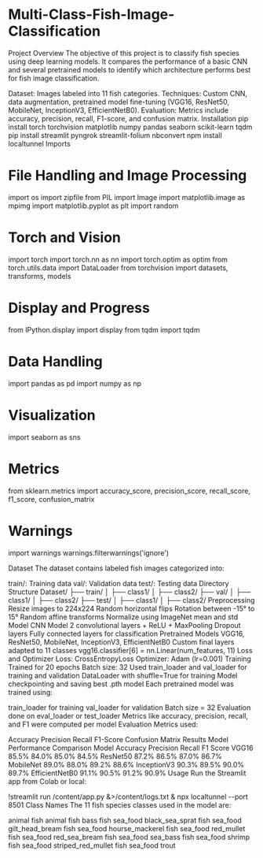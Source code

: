 # Multi-Class-Fish-Image-Classification

Project Overview
The objective of this project is to classify fish species using deep learning models. It compares the performance of a basic CNN and several pretrained models to identify which architecture performs best for fish image classification.

Dataset: Images labeled into 11 fish categories.
Techniques: Custom CNN, data augmentation, pretrained model fine-tuning (VGG16, ResNet50, MobileNet, InceptionV3, EfficientNetB0).
Evaluation: Metrics include accuracy, precision, recall, F1-score, and confusion matrix.
Installation
pip install torch torchvision matplotlib numpy pandas seaborn scikit-learn tqdm
pip install streamlit pyngrok streamlit-folium nbconvert
npm install localtunnel
Imports
# File Handling and Image Processing
import os
import zipfile
from PIL import Image
import matplotlib.image as mpimg
import matplotlib.pyplot as plt
import random

# Torch and Vision
import torch
import torch.nn as nn
import torch.optim as optim
from torch.utils.data import DataLoader
from torchvision import datasets, transforms, models

# Display and Progress
from IPython.display import display
from tqdm import tqdm

# Data Handling
import pandas as pd
import numpy as np

# Visualization
import seaborn as sns

# Metrics
from sklearn.metrics import accuracy_score, precision_score, recall_score, f1_score, confusion_matrix

# Warnings
import warnings
warnings.filterwarnings('ignore')



Dataset
The dataset contains labeled fish images categorized into:

train/: Training data
val/: Validation data
test/: Testing data
Directory Structure
Dataset/
├── train/
│   ├── class1/
│   ├── class2/
├── val/
│   ├── class1/
│   ├── class2/
├── test/
│   ├── class1/
│   ├── class2/
Preprocessing
Resize images to 224x224
Random horizontal flips
Rotation between -15° to 15°
Random affine transforms
Normalize using ImageNet mean and std
Model
CNN Model
2 convolutional layers + ReLU + MaxPooling
Dropout layers
Fully connected layers for classification
Pretrained Models
VGG16, ResNet50, MobileNet, InceptionV3, EfficientNetB0
Custom final layers adapted to 11 classes
vgg16.classifier[6] = nn.Linear(num_features, 11)
Loss and Optimizer
Loss: CrossEntropyLoss
Optimizer: Adam (lr=0.001)
Training
Trained for 20 epochs
Batch size: 32
Used train_loader and val_loader for training and validation
DataLoader with shuffle=True for training
Model checkpointing and saving best .pth model
Each pretrained model was trained using:

train_loader for training
val_loader for validation
Batch size = 32
Evaluation done on eval_loader or test_loader
Metrics like accuracy, precision, recall, and F1 were computed per model
Evaluation
Metrics used:

Accuracy
Precision
Recall
F1-Score
Confusion Matrix
Results
Model Performance Comparison
Model	Accuracy	Precision	Recall	F1 Score
VGG16	85.5%	84.0%	85.0%	84.5%
ResNet50	87.2%	86.5%	87.0%	86.7%
MobileNet	89.0%	88.0%	89.2%	88.6%
InceptionV3	90.3%	89.5%	90.0%	89.7%
EfficientNetB0	91.1%	90.5%	91.2%	90.9%
Usage
Run the Streamlit app from Colab or local:

!streamlit run /content/app.py &>/content/logs.txt & npx localtunnel --port 8501
Class Names
The 11 fish species classes used in the model are:

animal fish
animal fish bass
fish sea_food black_sea_sprat
fish sea_food gilt_head_bream
fish sea_food hourse_mackerel
fish sea_food red_mullet
fish sea_food red_sea_bream
fish sea_food sea_bass
fish sea_food shrimp
fish sea_food striped_red_mullet
fish sea_food trout

